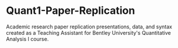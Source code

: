 # Quant1-Paper-Replication
 Academic research paper replication presentations, data, and syntax created as a Teaching Assistant for Bentley University's Quantitative Analysis I course.
